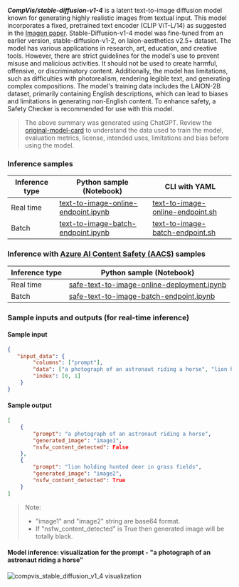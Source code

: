 ___CompVis/stable-diffusion-v1-4___ is a latent text-to-image diffusion model known for generating highly realistic images from textual input. This model incorporates a fixed, pretrained text encoder (CLIP ViT-L/14) as suggested in the <a href="https://arxiv.org/abs/2205.11487" target="_blank">Imagen paper</a>. Stable-Diffusion-v1-4 model was fine-tuned from an  earlier version, stable-diffusion-v1-2, on laion-aesthetics v2.5+ dataset. The model has various applications in research, art, education, and creative tools. However, there are strict guidelines for the model's use to prevent misuse and malicious activities. It should not be used to create harmful, offensive, or discriminatory content. Additionally, the model has limitations, such as difficulties with photorealism, rendering legible text, and generating complex compositions. The model's training data includes the LAION-2B dataset, primarily containing English descriptions, which can lead to biases and limitations in generating non-English content. To enhance safety, a Safety Checker is recommended for use with this model.

> The above summary was generated using ChatGPT. Review the <a href="https://huggingface.co/CompVis/stable-diffusion-v1-4" target="_blank">original-model-card</a> to understand the data used to train the model, evaluation metrics, license, intended uses, limitations and bias before using the model.

### Inference samples

Inference type|Python sample (Notebook)|CLI with YAML
|--|--|--|
Real time|<a href="https://aka.ms/azureml-infer-sdk-text-to-image" target="_blank">text-to-image-online-endpoint.ipynb</a>|<a href="https://aka.ms/azureml-infer-cli-text-to-image" target="_blank">text-to-image-online-endpoint.sh</a>
Batch |<a href="https://aka.ms/azureml-infer-batch-sdk-text-to-image" target="_blank">text-to-image-batch-endpoint.ipynb</a>|<a href="https://aka.ms/azureml-infer-batch-cli-text-to-image" target="_blank">text-to-image-batch-endpoint.sh</a>

<h3> Inference with <a href="https://learn.microsoft.com/en-us/azure/ai-services/content-safety/studio-quickstart", target="_blank">Azure AI Content Safety (AACS)</a> samples </h3>

Inference type|Python sample (Notebook)
|--|--|
Real time|<a href="https://aka.ms/azureml-infer-sdk-safe-text-to-image" target="_blank">safe-text-to-image-online-deployment.ipynb</a>
Batch |<a href="https://aka.ms/azureml-infer-batch-sdk-safe-text-to-image" target="_blank">safe-text-to-image-batch-endpoint.ipynb</a>

### Sample inputs and outputs (for real-time inference)

#### Sample input

```json
{
   "input_data": {
        "columns": ["prompt"],
        "data": ["a photograph of an astronaut riding a horse", "lion holding hunted deer in grass fields"],
        "index": [0, 1]
    }
}
```

#### Sample output

```json
[
    {
        "prompt": "a photograph of an astronaut riding a horse",
        "generated_image": "image1",
        "nsfw_content_detected": False
    },
    {
        "prompt": "lion holding hunted deer in grass fields",
        "generated_image": "image2",
        "nsfw_content_detected": True
    }
]
```

> Note:
>
> - "image1" and "image2" string are base64 format.
> - If "nsfw_content_detected" is True then generated image will be totally black.

#### Model inference: visualization for the prompt - "a photograph of an astronaut riding a horse"

<img src="https://automlcesdkdataresources.blob.core.windows.net/finetuning-image-models/images/Model_Result_Visualizations(Do_not_delete)/output_compvis_stable_diffusion_v1_4.png" alt="compvis_stable_diffusion_v1_4 visualization">
